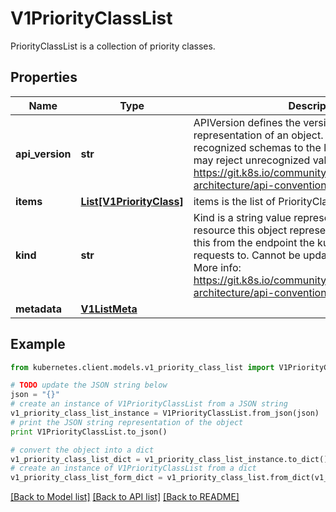 # V1PriorityClassList

PriorityClassList is a collection of priority classes.

## Properties
Name | Type | Description | Notes
------------ | ------------- | ------------- | -------------
**api_version** | **str** | APIVersion defines the versioned schema of this representation of an object. Servers should convert recognized schemas to the latest internal value, and may reject unrecognized values. More info: https://git.k8s.io/community/contributors/devel/sig-architecture/api-conventions.md#resources | [optional] 
**items** | [**List[V1PriorityClass]**](V1PriorityClass.md) | items is the list of PriorityClasses | 
**kind** | **str** | Kind is a string value representing the REST resource this object represents. Servers may infer this from the endpoint the kubernetes.client submits requests to. Cannot be updated. In CamelCase. More info: https://git.k8s.io/community/contributors/devel/sig-architecture/api-conventions.md#types-kinds | [optional] 
**metadata** | [**V1ListMeta**](V1ListMeta.md) |  | [optional] 

## Example

```python
from kubernetes.client.models.v1_priority_class_list import V1PriorityClassList

# TODO update the JSON string below
json = "{}"
# create an instance of V1PriorityClassList from a JSON string
v1_priority_class_list_instance = V1PriorityClassList.from_json(json)
# print the JSON string representation of the object
print V1PriorityClassList.to_json()

# convert the object into a dict
v1_priority_class_list_dict = v1_priority_class_list_instance.to_dict()
# create an instance of V1PriorityClassList from a dict
v1_priority_class_list_form_dict = v1_priority_class_list.from_dict(v1_priority_class_list_dict)
```
[[Back to Model list]](../README.md#documentation-for-models) [[Back to API list]](../README.md#documentation-for-api-endpoints) [[Back to README]](../README.md)


